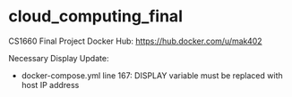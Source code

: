 # cloud_computing_final
CS1660 Final Project
Docker Hub: https://hub.docker.com/u/mak402

Necessary Display Update: 
- docker-compose.yml line 167: DISPLAY variable must be replaced with host IP address

